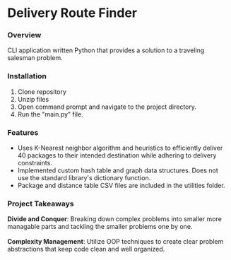 # Delivery Route Finder
### Overview
CLI application written Python that provides a solution to a traveling salesman problem.

### Installation
1. Clone repository
2. Unzip files
3. Open command prompt and navigate to the project directory.
4. Run the "main.py" file.

### Features
* Uses K-Nearest neighbor algorithm and heuristics to efficiently deliver 40
packages to their intended destination while adhering to delivery constraints.
* Implemented custom hash table and graph data structures. Does not use the 
standard library's dictionary function.
* Package and distance table CSV files are included in the utilities folder.

### Project Takeaways
**Divide and Conquer**: Breaking down complex problems into smaller more managable parts and tackling
the smaller problems one by one. <br><br>
**Complexity Management**: Utilize OOP techniques to create clear problem abstractions that keep code clean and well 
organized.